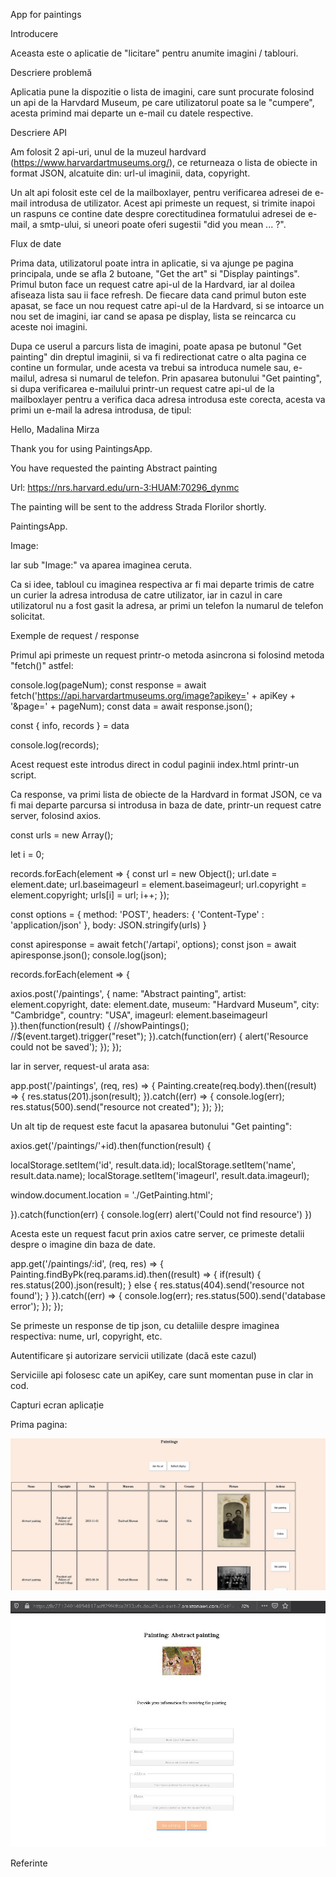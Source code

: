 App for paintings

Introducere

Aceasta este o aplicatie de "licitare" pentru anumite imagini / tablouri.

Descriere problemă 

Aplicatia pune la dispozitie o lista de imagini, care sunt procurate folosind un api de la Harvdard Museum, pe care utilizatorul poate sa le "cumpere", acesta primind mai departe un e-mail cu datele respective.

Descriere API

Am folosit 2 api-uri, unul de la muzeul hardvard (https://www.harvardartmuseums.org/), ce returneaza o lista de obiecte in format JSON, alcatuite din: url-ul imaginii, data, copyright.

Un alt api folosit este cel de la mailboxlayer, pentru verificarea adresei de e-mail introdusa de utilizator. Acest api primeste un request, si trimite inapoi un raspuns ce contine date despre corectitudinea formatului adresei de e-mail, a smtp-ului, si uneori poate oferi sugestii "did you mean ... ?".

Flux de date 

Prima data, utilizatorul poate intra in aplicatie, si va ajunge pe pagina principala, unde se afla 2 butoane, "Get the art" si "Display paintings". Primul buton face un request catre api-ul de la Hardvard, iar al doilea afiseaza lista sau ii face refresh. De fiecare data cand primul buton este apasat, se face un nou request catre api-ul de la Hardvard, si se intoarce un nou set de imagini, iar cand se apasa pe display, lista se reincarca cu aceste noi imagini.

Dupa ce userul a parcurs lista de imagini, poate apasa pe butonul "Get painting" din dreptul imaginii, si va fi redirectionat catre o alta pagina ce contine un formular, unde acesta va trebui sa introduca numele sau, e-mailul, adresa si numarul de telefon. Prin apasarea butonului "Get painting", si dupa verificarea e-mailului printr-un request catre api-ul de la mailboxlayer pentru a verifica daca adresa introdusa este corecta, acesta va primi un e-mail la adresa introdusa, de tipul:

Hello, Madalina Mirza

Thank you for using PaintingsApp.

You have requested the painting Abstract painting

Url: https://nrs.harvard.edu/urn-3:HUAM:70296_dynmc

The painting will be sent to the address Strada Florilor shortly.


PaintingsApp.

Image: 


Iar sub "Image:" va aparea imaginea ceruta. 

Ca si idee, tabloul cu imaginea respectiva ar fi mai departe trimis de catre un curier la adresa introdusa de catre utilizator, iar in cazul in care utilizatorul nu a fost gasit la adresa, ar primi un telefon la numarul de telefon solicitat.



Exemple de request / response



Primul api primeste un request printr-o metoda asincrona si folosind metoda "fetch()" astfel: 

console.log(pageNum);
const response = await fetch('https://api.harvardartmuseums.org/image?apikey=' + apiKey + '&page=' + pageNum);
const data = await response.json();
                
const { info, records } = data
                
console.log(records);

Acest request este introdus direct in codul paginii index.html printr-un script.

Ca response, va primi lista de obiecte de la Hardvard in format JSON, ce va fi mai departe parcursa si introdusa in baza de date, printr-un request catre server, folosind axios.

const urls = new Array();
                
let i = 0;

records.forEach(element => {
    const url = new Object();
    url.date = element.date;
    url.baseimageurl = element.baseimageurl;
    url.copyright = element.copyright;
    urls[i] = url;
    i++;
});


const options = {
    method: 'POST',
    headers: {
        'Content-Type' : 'application/json'
    },
    body: JSON.stringify(urls)
}

const apiresponse = await fetch('/artapi', options);
const json = await apiresponse.json();
console.log(json);


records.forEach(element => {

  axios.post('/paintings', {
      name: "Abstract painting",
      artist: element.copyright,
      date: element.date,
      museum: "Hardvard Museum",
      city: "Cambridge",
      country: "USA",
      imageurl: element.baseimageurl
  }).then(function(result) {
      //showPaintings();
      //$(event.target).trigger("reset");
  }).catch(function(err) {
      alert('Resource could not be saved');
  });
});


Iar in server, request-ul arata asa:

app.post('/paintings', (req, res) => {
    Painting.create(req.body).then((result) => {
        res.status(201).json(result);
    }).catch((err) => {
        console.log(err);
        res.status(500).send("resource not created");
    });
});



Un alt tip de request este facut la apasarea butonului "Get painting":

axios.get('/paintings/'+id).then(function(result) {
                    
  localStorage.setItem('id', result.data.id);
  localStorage.setItem('name', result.data.name);
  localStorage.setItem('imageurl', result.data.imageurl);

  window.document.location = './GetPainting.html';

}).catch(function(err) {
    console.log(err)
    alert('Could not find resource')
})

Acesta este un request facut prin axios catre server, ce primeste detalii despre o imagine din baza de date.

app.get('/paintings/:id', (req, res) => {
    Painting.findByPk(req.params.id).then((result) => {
        if(result) {
            res.status(200).json(result);
        } else {
            res.status(404).send('resource not found');
        }
    }).catch((err) => {
        console.log(err);
        res.status(500).send('database error');
    });
});


Se primeste un response de tip json, cu detaliile despre imaginea respectiva: nume, url, copyright, etc.


Autentificare și autorizare servicii utilizate (dacă este cazul)

Serviciile api folosesc cate un apiKey, care sunt momentan puse in clar in cod.


Capturi ecran aplicație 

Prima pagina:

![Prima pagina](/Capture1.JPG)



![Pagina cu formularul](/Capture2.JPG)






Referinte
